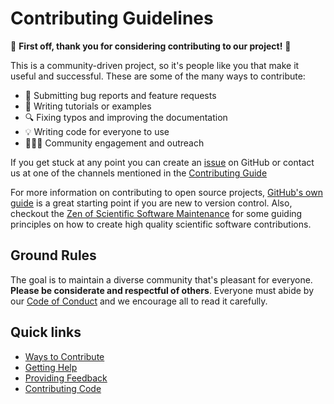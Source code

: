 # Contributing Guidelines

:tada: **First off, thank you for considering contributing to our project!** :tada:

This is a community-driven project, so it's people like you that make it useful and
successful.
These are some of the many ways to contribute:

* :bug: Submitting bug reports and feature requests
* :memo: Writing tutorials or examples
* :mag: Fixing typos and improving the documentation
* :bulb: Writing code for everyone to use
* :people_holding_hands: Community engagement and outreach

If you get stuck at any point you can create an
[issue](https://github.com/vocalpy/vocalpy/issues) on GitHub or contact
us at one of the channels mentioned in the
 [Contributing Guide](https://vocalpy.readthedocs.io/en/latest/development/index.html)

For more information on contributing to open source projects,
[GitHub's own guide](https://opensource.guide/how-to-contribute)
is a great starting point if you are new to version control.
Also, checkout the
[Zen of Scientific Software Maintenance](https://jrleeman.github.io/ScientificSoftwareMaintenance/)
for some guiding principles on how to create high quality scientific software
contributions.

## Ground Rules

The goal is to maintain a diverse community that's pleasant for everyone.
**Please be considerate and respectful of others**.
Everyone must abide by our [Code of Conduct](../CODE_OF_CONDUCT.md) and we encourage all to
read it carefully.

## Quick links

* [Ways to Contribute](https://vocalpy.readthedocs.io/en/latest/development/contributors.html#ways-to-contribute)
* [Getting Help](https://vocalpy.readthedocs.io/en/latest/development/contributors.html#getting-help)
* [Providing Feedback](https://vocalpy.readthedocs.io/en/latest/development/contributors.html#providing-feedback)
* [Contributing Code](https://vocalpy.readthedocs.io/en/latest/development/contributors.html#contributing-code)
